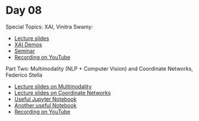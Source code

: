 # Day 08

Special Topics: XAI, Vinitra Swamy:
* [Lecture slides](ExplainableAI_VinitraSwamy.pdf)
* [XAI Demos](https://github.com/epfl-ml4ed/mlbd-2023/blob/main/lectures/week-13/13-demo-version.ipynb)
* [Seminar](TBA)
* [Recording on YouTube](TBA)

Part Two: Multimodality (NLP + Computer Vision) and Coordinate Networks, Federico Stella
* [Lecture slides on Multimodality](Multimodality.pdf)
* [Lecture slides on Coordinate Networks](CoordinateNetworks.pdf)
* [Useful Jupyter Notebook](https://github.com/moein-shariatnia/OpenAI-CLIP/blob/master/OpenAI%20CLIP%20Simple%20Implementation.ipynb)
* [Another useful Notebook](https://github.com/bayesgroup/HSE_ML_research_seminar_22_23/blob/main/4th%20year/Катя/18%20-%20Flamingo/code.ipynb)
* [Recording on YouTube](TBA)

